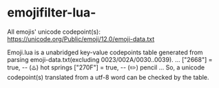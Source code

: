 # emojifilter-lua-

All emojis' unicode codepoint(s):
https://unicode.org/Public/emoji/12.0/emoji-data.txt

Emoji.lua is a unabridged key-value codepoints table generated from parsing emoji-data.txt(excluding 0023/002A/0030..0039).
...
["2668"] = true, -- (♨️)       hot springs
["270F"] = true, -- (✏️)       pencil
...
So, a unicode codepoint(s) translated from a utf-8 word can be checked by the table.
